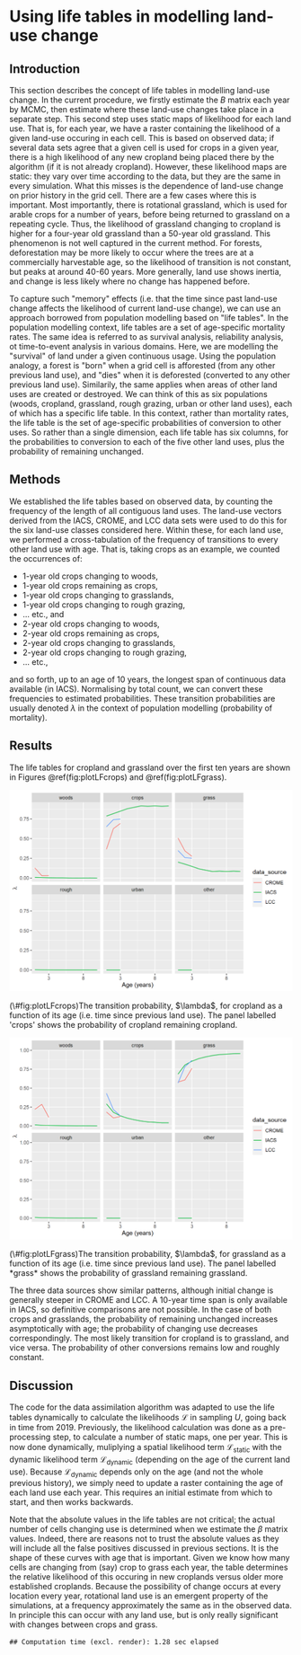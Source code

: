 # Using life tables in modelling land-use change

<!--- { rendering -->

<!--- } -->


## Introduction

This section describes the concept of life tables in modelling land-use change. In the current procedure, we firstly estimate the $B$ matrix each year by MCMC, then estimate where these land-use changes take place in a separate step. This second step uses static maps of likelihood for each land use. That is, for each year, we have a raster containing the likelihood of a given land-use occuring in each cell. This is based on observed data; if several data sets agree that a given cell is used for crops in a given year, there is a high likelihood of any new cropland being placed there by the algorithm (if it is not already cropland). However, these likelihood maps are static: they vary over time according to the data, but they are the same in every simulation. What this misses is the dependence of land-use change on prior history in the grid cell. There are a few cases where this is important. Most importantly, there is rotational grassland, which is used for arable crops for a number of years, before being returned to grassland on a repeating cycle. Thus, the likelihood of grassland changing to cropland is higher for a four-year old grassland than a 50-year old grassland. This phenomenon is not well captured in the current method. For forests, deforestation may be more likely to occur where the trees are at a commercially harvestable age, so the likelihood of transition is not constant, but peaks at around 40-60 years. More generally, land use shows inertia, and change is less likely where no change has happened before.

To capture such "memory" effects (i.e. that the time since past land-use change affects the likelihood of current land-use change), we can use an approach borrowed from population modelling based on "life tables". In the population modelling context, life tables are a set of age-specific mortality rates. The same idea is referred to as survival analysis, reliability analysis, ot time-to-event analysis in various domains. Here, we are modelling the "survival" of land under a given continuous usage. Using the population analogy, a forest is "born" when a grid cell is afforested (from any other previous land use), and "dies" when it is deforested (converted to any other previous land use). Similarily, the same applies when areas of other land uses are created or destroyed.
We can think of this as six populations (woods, cropland, grassland, rough grazing, urban or other land uses), each of which has a specific life table. In this context, rather than mortality rates, the life table is the set of age-specific probabilities of conversion to other uses. So rather than a single dimension, each life table has six columns, for the probabilities to conversion to each of the five other land uses, plus the probability of remaining unchanged.

## Methods
We established the life tables based on observed data, by counting the frequency of the length of all contiguous land uses. The land-use vectors derived from the IACS, CROME, and LCC data sets were used to do this for the six land-use classes considered here.
Within these, for each land use, we performed a cross-tabulation of the frequency of transitions to every other land use with age.
That is, taking crops as an example, we counted the occurrences of:

- 1-year old crops changing to woods, 
- 1-year old crops remaining as crops, 
- 1-year old crops changing to grasslands, 
- 1-year old crops changing to rough grazing, 
- ... etc., and
- 2-year old crops changing to woods, 
- 2-year old crops remaining as crops, 
- 2-year old crops changing to grasslands, 
- 2-year old crops changing to rough grazing, 
- ... etc., 

and so forth, up to an age of 10 years, the longest span of continuous data available (in IACS).  Normalising by total count, we can convert these frequencies to estimated probabilities.
These transition probabilities are usually denoted $\lambda$ in the context of population modelling (probability of mortality).
















## Results
The life tables for cropland and grassland over the first ten years are shown in Figures \@ref(fig:plotLFcrops) and \@ref(fig:plotLFgrass).

<div class="figure">
<img src="lifetables_files/figure-html/plotLFcrops-1.png" alt="The transition probability, $\lambda$, for cropland as a function of its age (i.e. time since previous land use). The panel labelled 'crops' shows the probability of cropland remaining cropland." width="672" />
<p class="caption">(\#fig:plotLFcrops)The transition probability, $\lambda$, for cropland as a function of its age (i.e. time since previous land use). The panel labelled 'crops' shows the probability of cropland remaining cropland.</p>
</div>

<div class="figure">
<img src="lifetables_files/figure-html/plotLFgrass-1.png" alt="The transition probability, $\lambda$, for grassland as a function of its age (i.e. time since previous land use). The panel labelled *grass* shows the probability of grassland remaining grassland." width="672" />
<p class="caption">(\#fig:plotLFgrass)The transition probability, $\lambda$, for grassland as a function of its age (i.e. time since previous land use). The panel labelled *grass* shows the probability of grassland remaining grassland.</p>
</div>




The three data sources show similar patterns, although initial change is generally steeper in CROME and LCC. A 10-year time span is only available in IACS, so definitive comparisons are not possible.  In the case of both crops and grasslands, the probability of remaining unchanged increases asymptotically with age; the probability of  changing use decreases correspondingly. The most likely transition for cropland is to grassland, and vice versa. The probability of other conversions remains low and roughly constant. 


## Discussion
The code for the data assimilation algorithm was adapted to use the life tables dynamically to calculate the likelihoods $\mathcal{L}$ in sampling $U$, going back in time from 2019. Previously, the likelihood calculation was done as a pre-processing step, to calculate a number of static maps, one per year. 
This is now done dynamically, muliplying a spatial likelihood term $\mathcal{L}_\mathrm{static}$ with the dynamic likelihood term $\mathcal{L}_\mathrm{dynamic}$ (depending on the age of the current land use). Because $\mathcal{L}_\mathrm{dynamic}$ depends only on the age (and not the whole previous history), we simply need to update a raster containing the age of each land use each year. This requires an initial estimate from which to start, and then works backwards.

Note that the absolute values in the life tables are not critical; the actual number of cells changing use is determined when we estimate the $\beta$ matrix values.
Indeed, there are reasons not to trust the absolute values as they will include all the false positives discussed in previous sections.
It is the shape of these curves with age that is important.
Given we know how many cells are changing from (say) crop to grass each year, the table determines the relative likelihood of this occuring in new croplands versus older more established croplands.
Because the possibility of change occurs at every location every year, rotational land use is an emergent property of the simulations, at a frequency approximately the same as in the observed data.
In principle this can occur with any land use, but is only really significant with changes between crops and grass.




```
## Computation time (excl. render): 1.28 sec elapsed
```
